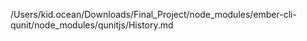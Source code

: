 /Users/kid.ocean/Downloads/Final_Project/node_modules/ember-cli-qunit/node_modules/qunitjs/History.md